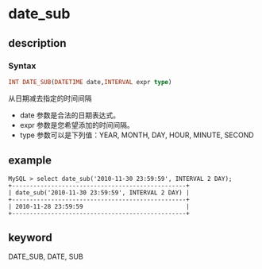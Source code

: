 # date_sub

## description

### Syntax

```Haskell
INT DATE_SUB(DATETIME date,INTERVAL expr type)
```

从日期减去指定的时间间隔

* date 参数是合法的日期表达式。
* expr 参数是您希望添加的时间间隔。
* type 参数可以是下列值：YEAR, MONTH, DAY, HOUR, MINUTE, SECOND

## example

```Plain Text
MySQL > select date_sub('2010-11-30 23:59:59', INTERVAL 2 DAY);
+-------------------------------------------------+
| date_sub('2010-11-30 23:59:59', INTERVAL 2 DAY) |
+-------------------------------------------------+
| 2010-11-28 23:59:59                             |
+-------------------------------------------------+
```

## keyword

DATE_SUB, DATE, SUB
